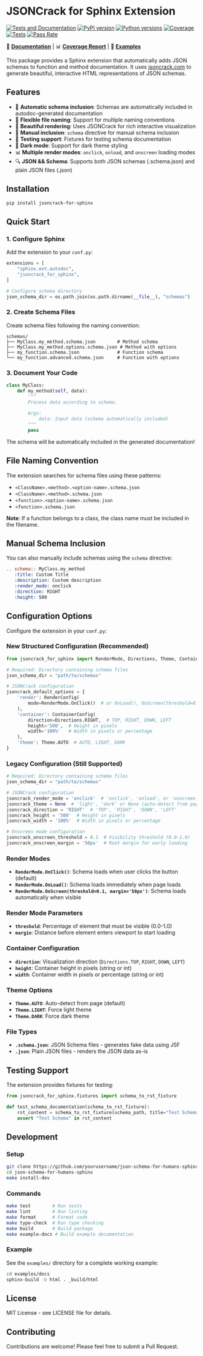 # JSONCrack for Sphinx Extension

[![Tests and Documentation](https://github.com/miskler/json-schema-for-humans-sphinx/actions/workflows/tests_and_docs.yml/badge.svg)](https://github.com/miskler/json-schema-for-humans-sphinx/actions/workflows/tests_and_docs.yml)
[![PyPI version](https://badge.fury.io/py/jsoncrack-for-sphinx.svg)](https://badge.fury.io/py/jsoncrack-for-sphinx)
[![Python versions](https://img.shields.io/pypi/pyversions/jsoncrack-for-sphinx.svg)](https://pypi.org/project/jsoncrack-for-sphinx/)
[![Coverage](https://miskler.github.io/jsoncrack-for-sphinx/coverage.svg)](https://miskler.github.io/jsoncrack-for-sphinx/coverage/)
[![Tests](https://byob.yarr.is/miskler/jsoncrack-for-sphinx/tests)](https://github.com/miskler/jsoncrack-for-sphinx/actions/workflows/tests_and_docs.yml)
[![Pass Rate](https://byob.yarr.is/miskler/jsoncrack-for-sphinx/pass-rate)](https://github.com/miskler/jsoncrack-for-sphinx/actions/workflows/tests_and_docs.yml)

📖 **[Documentation](https://miskler.github.io/jsoncrack-for-sphinx/)** | 📊 **[Coverage Report](https://miskler.github.io/jsoncrack-for-sphinx/coverage/)** | 🔬 **[Examples](https://miskler.github.io/jsoncrack-for-sphinx/examples/)**

This package provides a Sphinx extension that automatically adds JSON schemas to function and method documentation. It uses [jsoncrack.com](https://jsoncrack.com/) to generate beautiful, interactive HTML representations of JSON schemas.

## Features

- 🔄 **Automatic schema inclusion**: Schemas are automatically included in autodoc-generated documentation
- 📁 **Flexible file naming**: Support for multiple naming conventions
- 🎨 **Beautiful rendering**: Uses JSONCrack for rich interactive visualization
- 🔧 **Manual inclusion**: `schema` directive for manual schema inclusion
- 🧪 **Testing support**: Fixtures for testing schema documentation
- 🌙 **Dark mode**: Support for dark theme styling
- 📊 **Multiple render modes**: `onclick`, `onload`, and `onscreen` loading modes
- 🔍 **JSON && Schema**: Supports both JSON schemas (.schema.json) and plain JSON files (.json)

## Installation

```bash
pip install jsoncrack-for-sphinx
```

## Quick Start

### 1. Configure Sphinx

Add the extension to your `conf.py`:

```python
extensions = [
    "sphinx.ext.autodoc",
    "jsoncrack_for_sphinx",
]

# Configure schema directory
json_schema_dir = os.path.join(os.path.dirname(__file__), "schemas")
```

### 2. Create Schema Files

Create schema files following the naming convention:

```
schemas/
├── MyClass.my_method.schema.json        # Method schema
├── MyClass.my_method.options.schema.json # Method with options
├── my_function.schema.json              # Function schema
└── my_function.advanced.schema.json     # Function with options
```

### 3. Document Your Code

```python
class MyClass:
    def my_method(self, data):
        """
        Process data according to schema.
        
        Args:
            data: Input data (schema automatically included)
        """
        pass
```

The schema will be automatically included in the generated documentation!

## File Naming Convention

The extension searches for schema files using these patterns:

- `<ClassName>.<method>.<option-name>.schema.json`
- `<ClassName>.<method>.schema.json`
- `<function>.<option-name>.schema.json`
- `<function>.schema.json`

**Note**: If a function belongs to a class, the class name must be included in the filename.

## Manual Schema Inclusion

You can also manually include schemas using the `schema` directive:

```rst
.. schema:: MyClass.my_method
   :title: Custom Title
   :description: Custom description
   :render_mode: onclick
   :direction: RIGHT
   :height: 500
```

## Configuration Options

Configure the extension in your `conf.py`:

### New Structured Configuration (Recommended)

```python
from jsoncrack_for_sphinx import RenderMode, Directions, Theme, ContainerConfig, RenderConfig

# Required: Directory containing schema files
json_schema_dir = "path/to/schemas"

# JSONCrack configuration
jsoncrack_default_options = {
    'render': RenderConfig(
        mode=RenderMode.OnClick()  # or OnLoad(), OnScreen(threshold=0.1, margin='50px')
    ),
    'container': ContainerConfig(
        direction=Directions.RIGHT,  # TOP, RIGHT, DOWN, LEFT
        height='500',  # Height in pixels
        width='100%'   # Width in pixels or percentage
    ),
    'theme': Theme.AUTO  # AUTO, LIGHT, DARK
}
```

### Legacy Configuration (Still Supported)

```python
# Required: Directory containing schema files
json_schema_dir = "path/to/schemas"

# JSONCrack configuration
jsoncrack_render_mode = 'onclick'  # 'onclick', 'onload', or 'onscreen'
jsoncrack_theme = None  # 'light', 'dark' or None (auto-detect from page)
jsoncrack_direction = 'RIGHT'  # 'TOP', 'RIGHT', 'DOWN', 'LEFT'
jsoncrack_height = '500'  # Height in pixels
jsoncrack_width = '100%'  # Width in pixels or percentage

# Onscreen mode configuration
jsoncrack_onscreen_threshold = 0.1  # Visibility threshold (0.0-1.0)
jsoncrack_onscreen_margin = '50px'  # Root margin for early loading
```

### Render Modes

- **`RenderMode.OnClick()`**: Schema loads when user clicks the button (default)
- **`RenderMode.OnLoad()`**: Schema loads immediately when page loads
- **`RenderMode.OnScreen(threshold=0.1, margin='50px')`**: Schema loads automatically when visible

### Render Mode Parameters

- **`threshold`**: Percentage of element that must be visible (0.0-1.0)
- **`margin`**: Distance before element enters viewport to start loading

### Container Configuration

- **`direction`**: Visualization direction (`Directions.TOP`, `RIGHT`, `DOWN`, `LEFT`)
- **`height`**: Container height in pixels (string or int)
- **`width`**: Container width in pixels or percentage (string or int)

### Theme Options

- **`Theme.AUTO`**: Auto-detect from page (default)
- **`Theme.LIGHT`**: Force light theme
- **`Theme.DARK`**: Force dark theme

### File Types

- **`.schema.json`**: JSON Schema files - generates fake data using JSF
- **`.json`**: Plain JSON files - renders the JSON data as-is

## Testing Support

The extension provides fixtures for testing:

```python
from jsoncrack_for_sphinx.fixtures import schema_to_rst_fixture

def test_schema_documentation(schema_to_rst_fixture):
    rst_content = schema_to_rst_fixture(schema_path, title="Test Schema")
    assert "Test Schema" in rst_content
```

## Development

### Setup

```bash
git clone https://github.com/yourusername/json-schema-for-humans-sphinx.git
cd json-schema-for-humans-sphinx
make install-dev
```

### Commands

```bash
make test        # Run tests
make lint        # Run linting
make format      # Format code
make type-check  # Run type checking
make build       # Build package
make example-docs # Build example documentation
```

### Example

See the `examples/` directory for a complete working example:

```bash
cd examples/docs
sphinx-build -b html . _build/html
```

## License

MIT License - see LICENSE file for details.

## Contributing

Contributions are welcome! Please feel free to submit a Pull Request.
